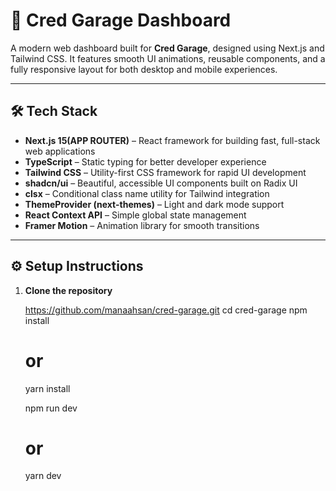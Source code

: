 # 🚗 Cred Garage Dashboard

A modern web dashboard built for **Cred Garage**, designed using Next.js and Tailwind CSS. It features smooth UI animations, reusable components, and a fully responsive layout for both desktop and mobile experiences.

---

## 🛠 Tech Stack

- **Next.js 15(APP ROUTER)** – React framework for building fast, full-stack web applications
- **TypeScript** – Static typing for better developer experience
- **Tailwind CSS** – Utility-first CSS framework for rapid UI development
- **shadcn/ui** – Beautiful, accessible UI components built on Radix UI
- **clsx** – Conditional class name utility for Tailwind integration
- **ThemeProvider (next-themes)** – Light and dark mode support
- **React Context API** – Simple global state management
- **Framer Motion** – Animation library for smooth transitions

---

## ⚙️ Setup Instructions

1. **Clone the repository**

   https://github.com/manaahsan/cred-garage.git
   cd cred-garage
   npm install
   # or
   yarn install
   
   npm run dev
   # or
   yarn dev
